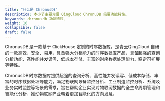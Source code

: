 ```yaml
---
title: "什么是 ChronusDB"
description: 本小节主要介绍 QingCloud ChronuDB 简要功能特性。 
keywords: chronusdb 功能特性, 
weight: 10
collapsible: false
draft: false
---
```




ChronusDB 是一款基于 ClickHouse 定制的时序数据库，是青云QingCloud 自研的一款高效、安全、易用，具备强大分析能力的时序数据库产品，具备超强的查询分析功能、高性能并发读写、低成本存储、丰富的时序数据处理能力、稳定可扩展等特性。

ChronusDB 时序数据库提供超强的查询分析、高性能并发读写、低成本存储、丰富的时序数据处理等能力，满足物联网设备监控分析、工业制造监控分析、系统及业务实时监控等场景的需求，旨在帮助企业实现对物联网数据的全生命周期管理和智能化分析，推动物联网产业朝着更加智能化的方向发展。
